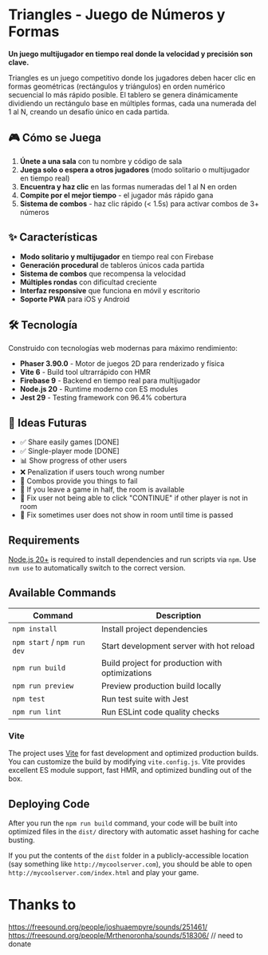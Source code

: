 # Triangles - Juego de Números y Formas

**Un juego multijugador en tiempo real donde la velocidad y precisión son clave.**

Triangles es un juego competitivo donde los jugadores deben hacer clic en formas geométricas (rectángulos y triángulos) en orden numérico secuencial lo más rápido posible. El tablero se genera dinámicamente dividiendo un rectángulo base en múltiples formas, cada una numerada del 1 al N, creando un desafío único en cada partida.

## 🎮 Cómo se Juega

1. **Únete a una sala** con tu nombre y código de sala
2. **Juega solo o espera a otros jugadores** (modo solitario o multijugador en tiempo real)
3. **Encuentra y haz clic** en las formas numeradas del 1 al N en orden
4. **Compite por el mejor tiempo** - el jugador más rápido gana
5. **Sistema de combos** - haz clic rápido (< 1.5s) para activar combos de 3+ números

## ✨ Características

- **Modo solitario y multijugador** en tiempo real con Firebase
- **Generación procedural** de tableros únicos cada partida
- **Sistema de combos** que recompensa la velocidad
- **Múltiples rondas** con dificultad creciente
- **Interfaz responsive** que funciona en móvil y escritorio
- **Soporte PWA** para iOS y Android

## 🛠 Tecnología

Construido con tecnologías web modernas para máximo rendimiento:

- **Phaser 3.90.0** - Motor de juegos 2D para renderizado y física
- **Vite 6** - Build tool ultrarrápido con HMR
- **Firebase 9** - Backend en tiempo real para multijugador
- **Node.js 20** - Runtime moderno con ES modules
- **Jest 29** - Testing framework con 96.4% cobertura

## 🚀 Ideas Futuras
- ✅ Share easily games [DONE]
- ✅ Single-player mode [DONE]
- 📊 Show progress of other users  
- ❌ Penalization if users touch wrong number
- 🎯 Combos provide you things to fail
- 🔄 If you leave a game in half, the room is available
- 🐛 Fix user not being able to click "CONTINUE" if other player is not in room
- 🐛 Fix sometimes user does not show in room until time is passed


## Requirements

[Node.js 20+](https://nodejs.org) is required to install dependencies and run scripts via `npm`. Use `nvm use` to automatically switch to the correct version.

## Available Commands

| Command | Description |
|---------|-------------|
| `npm install` | Install project dependencies |
| `npm start` / `npm run dev` | Start development server with hot reload |
| `npm run build` | Build project for production with optimizations |
| `npm run preview` | Preview production build locally |
| `npm test` | Run test suite with Jest |
| `npm run lint` | Run ESLint code quality checks |


### Vite

The project uses [Vite](https://vite.dev/) for fast development and optimized production builds. You can customize the build by modifying `vite.config.js`. Vite provides excellent ES module support, fast HMR, and optimized bundling out of the box.

## Deploying Code

After you run the `npm run build` command, your code will be built into optimized files in the `dist/` directory with automatic asset hashing for cache busting. 

If you put the contents of the `dist` folder in a publicly-accessible location (say something like `http://mycoolserver.com`), you should be able to open `http://mycoolserver.com/index.html` and play your game.

# Thanks to

https://freesound.org/people/joshuaempyre/sounds/251461/
https://freesound.org/people/Mrthenoronha/sounds/518306/ // need to donate

